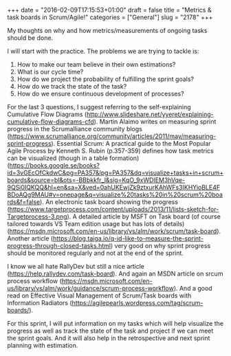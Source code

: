 +++
date = "2016-02-09T17:15:53+01:00"
draft = false
title = "Metrics & task boards in Scrum/Agile!"
categories = ["General"]
slug = "2178"
+++

My thoughts on why and how metrics/measurements of ongoing tasks should be done.

I will start with the practice. The problems we are trying to tackle is:

1.	How to make our team believe in their own estimations?
2.	What is our cycle time?
3.	How do we project the probability of fulfilling the sprint goals?
4.	How do we track the state of the task?
5.	How do we ensure continuous development of processes?

For the last 3 questions, I suggest referring to the self-explaining Cumulative Flow Diagrams (http://www.slideshare.net/yyeret/explaining-cumulative-flow-diagrams-cfd). Martin Alaimo writes on measuring sprint progress in the Scrumalliance community blogs (https://www.scrumalliance.org/community/articles/2011/may/measuring-sprint-progress). Essential Scrum: A practical guide to the Most Popular Agile Process by Kenneth S. Rubin (p.357-359) defines how task metrics can be visualized (though in a table formation) (https://books.google.se/books?id=3vGEcOfCkdwC&pg=PA357&lpg=PA357&dq=visualize+tasks+in+scrum+boards&source=bl&ots=-BBbkkfr_l&sig=KqO_9xWDIEM3hVqe-9QSi0IQKQQ&hl=en&sa=X&ved=0ahUKEwjZk9ztxurKAhWFs3IKHYioBLE4FBDoAQg9MAU#v=onepage&q=visualize%20tasks%20in%20scrum%20boards&f=false). An electronic task board showing the progress (https://www.targetprocess.com/content/uploads/2013/11/lists-sketch-for-Targetprocess-3.png). A detailed article by MSFT on Task board (of course tailored towards VS Team edition usage but has lots of details) (https://msdn.microsoft.com/en-us/library/vs/alm/work/scrum/task-board). Another article (https://blog.taiga.io/q-id-like-to-measure-the-sprint-progress-through-closed-tasks.html) very good on why sprint progress should be monitored regularly and not at the end of the sprint.

I know we all hate RallyDev but still a nice article (https://help.rallydev.com/task-board). And again an MSDN article on srcum process workflow (https://msdn.microsoft.com/en-us/library/vs/alm/work/guidance/scrum-process-workflow). And a good read on Effective Visual Management of Scrum/Task boards with Information Radiators (https://agilepearls.wordpress.com/tag/scrum-boards/). 

For this sprint, I will put information on my tasks which will help visualize the progress as well as track the state of the task and project if we can meet the sprint goals. And it will also help in the retrospective and next sprint planning with estimation.
